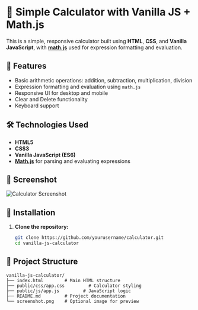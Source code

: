 # 📱 Simple Calculator with Vanilla JS + Math.js

This is a simple, responsive calculator built using **HTML**, **CSS**, and **Vanilla JavaScript**, with **[math.js](https://mathjs.org/)** used for expression formatting and evaluation.

## 🚀 Features

- Basic arithmetic operations: addition, subtraction, multiplication, division
- Expression formatting and evaluation using `math.js`
- Responsive UI for desktop and mobile
- Clear and Delete functionality
- Keyboard support

## 🛠️ Technologies Used

- **HTML5**
- **CSS3**
- **Vanilla JavaScript (ES6)**
- **[Math.js](https://mathjs.org/)** for parsing and evaluating expressions

## 📸 Screenshot

![Calculator Screenshot](screenshot.png)

## 🔧 Installation

1. **Clone the repository:**

   ```bash
   git clone https://github.com/yourusername/calculator.git
   cd vanilla-js-calculator

## 📁 Project Structure

```text
vanilla-js-calculator/
├── index.html        # Main HTML structure
├── public/css/app.css         # Calculator styling
├── public/js/app.js         # JavaScript logic
├── README.md         # Project documentation
└── screenshot.png    # Optional image for preview
```
